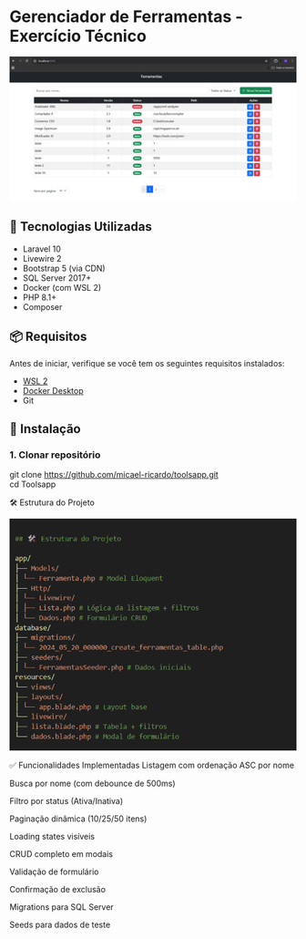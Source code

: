 # Gerenciador de Ferramentas - Exercício Técnico
![alt text](image.png)

## 🚀 Tecnologias Utilizadas

- Laravel 10
- Livewire 2
- Bootstrap 5 (via CDN)
- SQL Server 2017+
- Docker (com WSL 2)
- PHP 8.1+
- Composer

## 📦 Requisitos

Antes de iniciar, verifique se você tem os seguintes requisitos instalados:

- [WSL 2](https://learn.microsoft.com/en-us/windows/wsl/install)
- [Docker Desktop](https://www.docker.com/)
- Git


## 🚀 Instalação

### 1. Clonar repositório

git clone https://github.com/micael-ricardo/toolsapp.git  
cd Toolsapp


🛠️ Estrutura do Projeto

![alt text](image-1.png)




✅ Funcionalidades Implementadas
Listagem com ordenação ASC por nome

Busca por nome (com debounce de 500ms)

Filtro por status (Ativa/Inativa)

Paginação dinâmica (10/25/50 itens)

Loading states visíveis

CRUD completo em modais

Validação de formulário

Confirmação de exclusão

Migrations para SQL Server

Seeds para dados de teste

